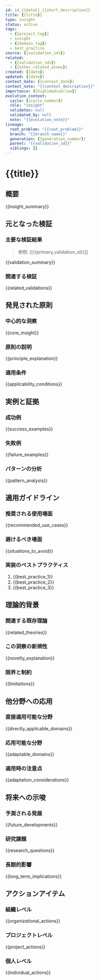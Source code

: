 ```yaml
---
id: id_{{date}}_{{short_description}}
title: {{title}}
type: insight
status: active
tags:
  - {{project_tag}}
  - insight
  - {{domain_tag}}
  - best_practice
source: {{validation_ids}}
related:
  - {{validation_ids}}
  - {{other_related_atoms}}
created: {{date}}
updated: {{date}}
context_date: {{context_date}}
context_note: "{{context_description}}"
importance: {{high|medium|low}}
evolution_context:
  cycle: {{cycle_number}}
  role: "insight"
  validates: null
  validated_by: null
  note: "{{evolution_note}}"
lineage:
  root_problem: "{{root_problem}}"
  branch: "{{branch_name}}"
  generation: {{generation_number}}
  parent: "{{validation_id}}"
  siblings: []
---
```


# {{title}}

## 概要

{{insight_summary}}

## 元となった検証

### 主要な検証結果
> 参照: [[{{primary_validation_id}}]]

{{validation_summary}}

### 関連する検証
{{related_validations}}

## 発見された原則

### 中心的な洞察
{{core_insight}}

### 原則の説明
{{principle_explanation}}

### 適用条件
{{applicability_conditions}}

## 実例と証拠

### 成功例
{{success_examples}}

### 失敗例
{{failure_examples}}

### パターンの分析
{{pattern_analysis}}

## 適用ガイドライン

### 推奨される使用場面
{{recommended_use_cases}}

### 避けるべき場面
{{situations_to_avoid}}

### 実装のベストプラクティス
1. {{best_practice_1}}
2. {{best_practice_2}}
3. {{best_practice_3}}

## 理論的背景

### 関連する既存理論
{{related_theories}}

### この洞察の新規性
{{novelty_explanation}}

### 限界と制約
{{limitations}}

## 他分野への応用

### 直接適用可能な分野
{{directly_applicable_domains}}

### 応用可能な分野
{{adaptable_domains}}

### 適用時の注意点
{{adaptation_considerations}}

## 将来への示唆

### 予測される発展
{{future_developments}}

### 研究課題
{{research_questions}}

### 長期的影響
{{long_term_implications}}

## アクションアイテム

### 組織レベル
{{organizational_actions}}

### プロジェクトレベル
{{project_actions}}

### 個人レベル
{{individual_actions}}